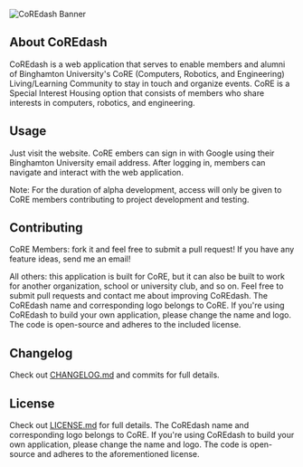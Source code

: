 ![CoREdash Banner](https://raw.githubusercontent.com/alanplotko/CoREdash/master/static/assets/img/logo.png)

## About CoREdash

CoREdash is a web application that serves to enable members and alumni of Binghamton University's CoRE (Computers, Robotics, and Engineering) Living/Learning Community to stay in touch and organize events. CoRE is a Special Interest Housing option that consists of members who share interests in computers, robotics, and engineering.

## Usage

Just visit the website. CoRE embers can sign in with Google using their Binghamton University email address. After logging in, members can navigate and interact with the web application.

Note: For the duration of alpha development, access will only be given to CoRE members contributing to project development and testing.

## Contributing

CoRE Members: fork it and feel free to submit a pull request! If you have any feature ideas, send me an email!

All others: this application is built for CoRE, but it can also be built to work for another organization, school or university club, and so on. Feel free to submit pull requests and contact me about improving CoREdash. The CoREdash name and corresponding logo belongs to CoRE. If you're using CoREdash to build your own application, please change the name and logo. The code is open-source and adheres to the included license.

## Changelog

Check out [CHANGELOG.md](https://github.com/alanplotko/CoREdash/blob/master/CHANGELOG.md) and commits for full details.

## License

Check out [LICENSE.md](https://github.com/alanplotko/CoREdash/blob/master/LICENSE.md) for full details. The CoREdash name and corresponding logo belongs to CoRE. If you're using CoREdash to build your own application, please change the name and logo. The code is open-source and adheres to the aforementioned license.
